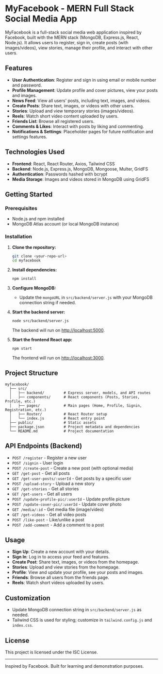 # MyFacebook - MERN Full Stack Social Media App

MyFacebook is a full-stack social media web application inspired by Facebook, built with the MERN stack (MongoDB, Express.js, React, Node.js). It allows users to register, sign in, create posts (with images/videos), view stories, manage their profile, and interact with other users.

## Features

- **User Authentication**: Register and sign in using email or mobile number and password.
- **Profile Management**: Update profile and cover pictures, view your posts and images.
- **News Feed**: View all users' posts, including text, images, and videos.
- **Create Posts**: Share text, images, or videos with other users.
- **Stories**: Upload and view temporary stories (images/videos).
- **Reels**: Watch short video content uploaded by users.
- **Friends List**: Browse all registered users.
- **Comments & Likes**: Interact with posts by liking and commenting.
- **Notifications & Settings**: Placeholder pages for future notification and settings features.

## Technologies Used

- **Frontend**: React, React Router, Axios, Tailwind CSS
- **Backend**: Node.js, Express.js, MongoDB, Mongoose, Multer, GridFS
- **Authentication**: Passwords hashed with bcrypt
- **Media Storage**: Images and videos stored in MongoDB using GridFS

## Getting Started

### Prerequisites
- Node.js and npm installed
- MongoDB Atlas account (or local MongoDB instance)

### Installation
1. **Clone the repository:**
   ```bash
   git clone <your-repo-url>
   cd myfacebook
   ```
2. **Install dependencies:**
   ```bash
   npm install
   ```
3. **Configure MongoDB:**
   - Update the `mongoURL` in `src/backend/server.js` with your MongoDB connection string if needed.

4. **Start the backend server:**
   ```bash
   node src/backend/server.js
   ```
   The backend will run on [http://localhost:5000](http://localhost:5000).

5. **Start the frontend React app:**
   ```bash
   npm start
   ```
   The frontend will run on [http://localhost:3000](http://localhost:3000).

## Project Structure

```
myfacebook/
  ├── src/
  │   ├── backend/         # Express server, models, and API routes
  │   ├── components/      # React components (Posts, Stories, Profile, etc.)
  │   ├── pages/           # Main pages (Home, Profile, Signin, Registration, etc.)
  │   ├── Router/          # React Router setup
  │   └── index.js         # React entry point
  ├── public/              # Static assets
  ├── package.json         # Project metadata and dependencies
  └── README.md            # Project documentation
```

## API Endpoints (Backend)
- `POST /register` - Register a new user
- `POST /signin` - User login
- `POST /create-post` - Create a new post (with optional media)
- `GET /get-post` - Get all posts
- `GET /get-user-posts/:userId` - Get posts by a specific user
- `POST /upload-story` - Upload a new story
- `GET /get-stories` - Get all stories
- `GET /get-users` - Get all users
- `POST /update-profile-pic/:userId` - Update profile picture
- `POST /update-cover-pic/:userId` - Update cover photo
- `GET /media/:id` - Get media file (image/video)
- `GET /get-videos` - Get all video posts
- `POST /like-post` - Like/unlike a post
- `POST /add-comment` - Add a comment to a post

## Usage
- **Sign Up**: Create a new account with your details.
- **Sign In**: Log in to access your feed and features.
- **Create Post**: Share text, images, or videos from the homepage.
- **Stories**: Upload and view stories from the homepage.
- **Profile**: View and update your profile, see your posts and images.
- **Friends**: Browse all users from the friends page.
- **Reels**: Watch short videos uploaded by users.

## Customization
- Update MongoDB connection string in `src/backend/server.js` as needed.
- Tailwind CSS is used for styling; customize in `tailwind.config.js` and `index.css`.

## License
This project is licensed under the ISC License.

---
Inspired by Facebook. Built for learning and demonstration purposes.
